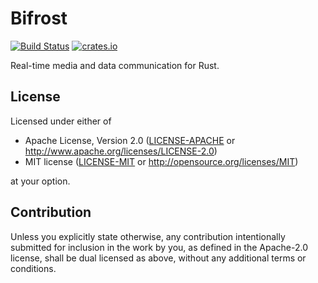 # Bifrost

[![Build Status](https://travis-ci.com/bifrost-rs/bifrost.svg?branch=master)](https://travis-ci.com/bifrost-rs/bifrost)
[![crates.io](https://img.shields.io/crates/v/bifrost)](https://crates.io/crates/bifrost)

Real-time media and data communication for Rust.

## License

Licensed under either of

 * Apache License, Version 2.0
   ([LICENSE-APACHE](LICENSE-APACHE) or http://www.apache.org/licenses/LICENSE-2.0)
 * MIT license
   ([LICENSE-MIT](LICENSE-MIT) or http://opensource.org/licenses/MIT)

at your option.

## Contribution

Unless you explicitly state otherwise, any contribution intentionally submitted
for inclusion in the work by you, as defined in the Apache-2.0 license, shall be
dual licensed as above, without any additional terms or conditions.
